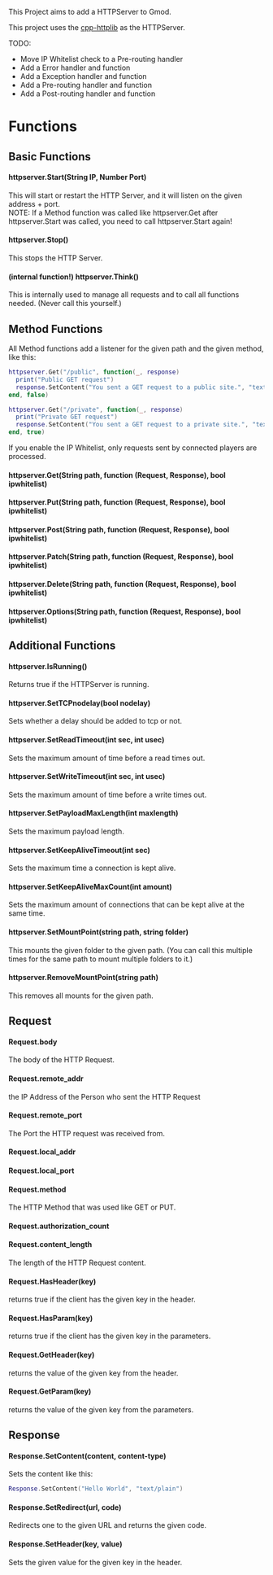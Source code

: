 This Project aims to add a HTTPServer to Gmod.

This project uses the [cpp-httplib](https://github.com/yhirose/cpp-httplib) as the HTTPServer.

TODO:
- Move IP Whitelist check to a Pre-routing handler
- Add a Error handler and function
- Add a Exception handler and function
- Add a Pre-routing handler and function
- Add a Post-routing handler and function

# Functions
## Basic Functions
#### httpserver.Start(String IP, Number Port)
This will start or restart the HTTP Server, and it will listen on the given address + port.  
NOTE: If a Method function was called like httpserver.Get after httpserver.Start was called, you need to call httpserver.Start again!
#### httpserver.Stop()
This stops the HTTP Server.
#### (internal function!) httpserver.Think()
This is internally used to manage all requests and to call all functions needed. (Never call this yourself.)

## Method Functions
All Method functions add a listener for the given path and the given method, like this:
```lua
httpserver.Get("/public", function(_, response) 
  print("Public GET request") 
  response.SetContent("You sent a GET request to a public site.", "text/plain")
end, false)

httpserver.Get("/private", function(_, response) 
  print("Private GET request") 
  response.SetContent("You sent a GET request to a private site.", "text/plain")
end, true)
```

If you enable the IP Whitelist, only requests sent by connected players are processed.

#### httpserver.Get(String path, function (Request, Response), bool ipwhitelist)
#### httpserver.Put(String path, function (Request, Response), bool ipwhitelist)
#### httpserver.Post(String path, function (Request, Response), bool ipwhitelist)
#### httpserver.Patch(String path, function (Request, Response), bool ipwhitelist)
#### httpserver.Delete(String path, function (Request, Response), bool ipwhitelist)
#### httpserver.Options(String path, function (Request, Response), bool ipwhitelist)

## Additional Functions
#### httpserver.IsRunning()
Returns true if the HTTPServer is running.
#### httpserver.SetTCPnodelay(bool nodelay)
Sets whether a delay should be added to tcp or not.
#### httpserver.SetReadTimeout(int sec, int usec)
Sets the maximum amount of time before a read times out.
#### httpserver.SetWriteTimeout(int sec, int usec)
Sets the maximum amount of time before a write times out.
#### httpserver.SetPayloadMaxLength(int maxlength)
Sets the maximum payload length.
#### httpserver.SetKeepAliveTimeout(int sec)
Sets the maximum time a connection is kept alive.
#### httpserver.SetKeepAliveMaxCount(int amount)
Sets the maximum amount of connections that can be kept alive at the same time.
#### httpserver.SetMountPoint(string path, string folder)
This mounts the given folder to the given path.
(You can call this multiple times for the same path to mount multiple folders to it.)
#### httpserver.RemoveMountPoint(string path)
This removes all mounts for the given path.

## Request
#### Request.body
The body of the HTTP Request.
#### Request.remote_addr
the IP Address of the Person who sent the HTTP Request
#### Request.remote_port
The Port the HTTP request was received from.
#### Request.local_addr
#### Request.local_port
#### Request.method
The HTTP Method that was used like GET or PUT.
#### Request.authorization_count
#### Request.content_length
The length of the HTTP Request content.
#### Request.HasHeader(key)
returns true if the client has the given key in the header.
#### Request.HasParam(key)
returns true if the client has the given key in the parameters.
#### Request.GetHeader(key)
returns the value of the given key from the header.
#### Request.GetParam(key)
returns the value of the given key from the parameters.

## Response
#### Response.SetContent(content, content-type)
Sets the content like this:
```lua
Response.SetContent("Hello World", "text/plain")
```
#### Response.SetRedirect(url, code)
Redirects one to the given URL and returns the given code.
#### Response.SetHeader(key, value)
Sets the given value for the given key in the header.
